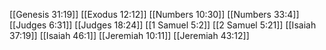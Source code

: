 [[Genesis 31:19]]
[[Exodus 12:12]]
[[Numbers 10:30]]
[[Numbers 33:4]]
[[Judges 6:31]]
[[Judges 18:24]]
[[1 Samuel 5:2]]
[[2 Samuel 5:21]]
[[Isaiah 37:19]]
[[Isaiah 46:1]]
[[Jeremiah 10:11]]
[[Jeremiah 43:12]]
